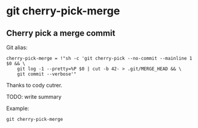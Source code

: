 # git cherry-pick-merge

## Cherry pick a merge commit

Git alias:

```git
cherry-pick-merge = !"sh -c 'git cherry-pick --no-commit --mainline 1 $0 && \
    git log -1 --pretty=%P $0 | cut -b 42- > .git/MERGE_HEAD && \
    git commit --verbose'"
```

Thanks to cody cutrer.

TODO: write summary

Example:

```shell
git cherry-pick-merge
```
